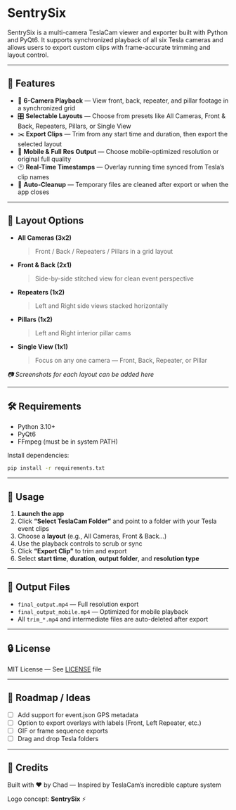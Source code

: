 # SentrySix

SentrySix is a multi-camera TeslaCam viewer and exporter built with Python and PyQt6.
It supports synchronized playback of all six Tesla cameras and allows users to export custom clips with frame-accurate trimming and layout control.

---

## 🚗 Features

- 🔭 **6-Camera Playback** — View front, back, repeater, and pillar footage in a synchronized grid
- 🎛️ **Selectable Layouts** — Choose from presets like All Cameras, Front & Back, Repeaters, Pillars, or Single View
- ✂️ **Export Clips** — Trim from any start time and duration, then export the selected layout
- 📱 **Mobile & Full Res Output** — Choose mobile-optimized resolution or original full quality
- 🕐 **Real-Time Timestamps** — Overlay running time synced from Tesla’s clip names
- 🧹 **Auto-Cleanup** — Temporary files are cleaned after export or when the app closes

---

## 📸 Layout Options

- **All Cameras (3x2)**
  > Front / Back / Repeaters / Pillars in a grid layout

- **Front & Back (2x1)**
  > Side-by-side stitched view for clean event perspective

- **Repeaters (1x2)**
  > Left and Right side views stacked horizontally

- **Pillars (1x2)**
  > Left and Right interior pillar cams

- **Single View (1x1)**
  > Focus on any one camera — Front, Back, Repeater, or Pillar

_📷 Screenshots for each layout can be added here_

---

## 🛠 Requirements

- Python 3.10+
- PyQt6
- FFmpeg (must be in system PATH)

Install dependencies:
```bash
pip install -r requirements.txt
```

---

## 🧪 Usage

1. **Launch the app**
2. Click **“Select TeslaCam Folder”** and point to a folder with your Tesla event clips
3. Choose a **layout** (e.g., All Cameras, Front & Back...)
4. Use the playback controls to scrub or sync
5. Click **“Export Clip”** to trim and export
6. Select **start time**, **duration**, **output folder**, and **resolution type**

---

## 📂 Output Files

- `final_output.mp4` — Full resolution export
- `final_output_mobile.mp4` — Optimized for mobile playback
- All `trim_*.mp4` and intermediate files are auto-deleted after export

---

## 🔒 License

MIT License — See [LICENSE](LICENSE) file

---

## 🚧 Roadmap / Ideas

- [ ] Add support for event.json GPS metadata
- [ ] Option to export overlays with labels (Front, Left Repeater, etc.)
- [ ] GIF or frame sequence exports
- [ ] Drag and drop Tesla folders

---

## 🙌 Credits

Built with ❤️ by Chad — Inspired by TeslaCam’s incredible capture system

Logo concept: **SentrySix** ⚡